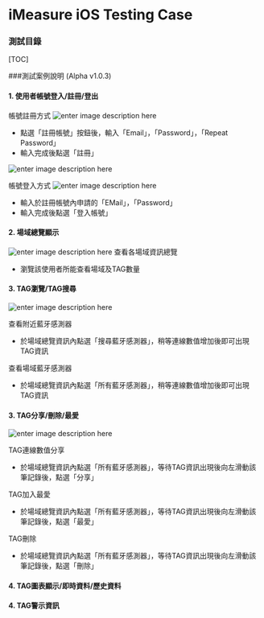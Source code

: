 iMeasure iOS Testing Case
===================
### 測試目錄
[TOC]








###測試案例說明 (Alpha v1.0.3)

#### <i class="icon-pencil"></i> 1. 使用者帳號登入/註冊/登出
​帳號註冊方式
![enter image description here](https://lh3.googleusercontent.com/-kMDNl69ldno/V5HsiNDpjgI/AAAAAAAACaY/tXkk9A3NJYU1EtsIRRkeVnu2kHh9Ne36gCLcB/s0/%25E8%259E%25A2%25E5%25B9%2595%25E5%25BF%25AB%25E7%2585%25A7+2016-07-22+%25E4%25B8%258B%25E5%258D%25885.48.12.png "螢幕快照 2016-07-22 下午5.48.12.png")
- 點選「註冊帳號」按鈕後，輸入「Email」，「Password」，「Repeat Password」
- 輸入完成後點選「註冊」

![enter image description here](https://lh3.googleusercontent.com/-0JMcWnWm5Ao/V5HsqHi8bYI/AAAAAAAACag/xt_g2C26Dyc3bKKDfjplrWhY98geJC-ZQCLcB/s0/%25E8%259E%25A2%25E5%25B9%2595%25E5%25BF%25AB%25E7%2585%25A7+2016-07-22+%25E4%25B8%258B%25E5%258D%25885.49.16.png "螢幕快照 2016-07-22 下午5.49.16.png")

帳號登入方式
![enter image description here](https://lh3.googleusercontent.com/-lTG7X-Ha_ZE/V5HsVwu7iAI/AAAAAAAACaQ/xUKFP5sUx24qEWi0pxk51eqPK-n5MW-ygCLcB/s0/%25E8%259E%25A2%25E5%25B9%2595%25E5%25BF%25AB%25E7%2585%25A7+2016-07-22+%25E4%25B8%258B%25E5%258D%25885.47.46.png "螢幕快照 2016-07-22 下午5.47.46.png")

- 輸入於註冊帳號內申請的「EMail」，「Password」
- 輸入完成後點選「登入帳號」
    
#### <i class="icon-pencil"></i> 2. 場域總覽顯示
![enter image description here](https://lh3.googleusercontent.com/-YtNk8s2r9_I/V5HrlzX_veI/AAAAAAAACaA/gQ5FXJ6uUYEI1QJji4i2RTpIP6sQ9GhqACLcB/s0/%25E8%259E%25A2%25E5%25B9%2595%25E5%25BF%25AB%25E7%2585%25A7+2016-07-22+%25E4%25B8%258B%25E5%258D%25885.46.22.png "螢幕快照 2016-07-22 下午5.46.22.png")
查看各場域資訊總覽

- 瀏覽該使用者所能查看場域及TAG數量

#### <i class="icon-pencil"></i> 3. TAG瀏覽/TAG搜尋
![enter image description here](https://lh3.googleusercontent.com/-jvZ36TTv7bY/V5Hq61P9HBI/AAAAAAAACZw/RLoieQTJG2kYwPSpM0u5vaC4Kk1A3at4gCLcB/s0/%25E8%259E%25A2%25E5%25B9%2595%25E5%25BF%25AB%25E7%2585%25A7+2016-07-22+%25E4%25B8%258B%25E5%258D%25885.43.18.png "螢幕快照 2016-07-22 下午5.43.18.png")

查看附近藍牙感測器

- 於場域總覽資訊內點選「搜尋藍牙感測器」，稍等連線數值增加後即可出現TAG資訊

查看場域藍牙感測器

- 於場域總覽資訊內點選「所有藍牙感測器」，稍等連線數值增加後即可出現TAG資訊

#### <i class="icon-pencil"></i> 3. TAG分享/刪除/最愛
![enter image description here](https://lh3.googleusercontent.com/-Vxl4_ylYi-c/V5HtgimWNkI/AAAAAAAACa4/LSCAqQKtMNMx9c8Q5zn9eMSiB71ppZucACLcB/s0/%25E8%259E%25A2%25E5%25B9%2595%25E5%25BF%25AB%25E7%2585%25A7+2016-07-22+%25E4%25B8%258B%25E5%258D%25885.53.13.png "螢幕快照 2016-07-22 下午5.53.13.png")

TAG連線數值分享

- 於場域總覽資訊內點選「所有藍牙感測器」，等待TAG資訊出現後向左滑動該筆記錄後，點選「分享」

TAG加入最愛

- 於場域總覽資訊內點選「所有藍牙感測器」，等待TAG資訊出現後向左滑動該筆記錄後，點選「最愛」
 
TAG刪除

- 於場域總覽資訊內點選「所有藍牙感測器」，等待TAG資訊出現後向左滑動該筆記錄後，點選「刪除」

#### <i class="icon-pencil"></i> 4. TAG圖表顯示/即時資料/歷史資料

#### <i class="icon-pencil"></i> 4. TAG警示資訊